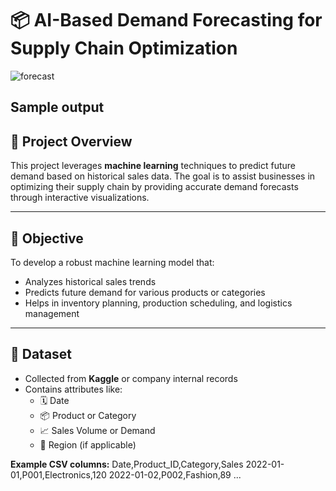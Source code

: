 # 📦 AI-Based Demand Forecasting for Supply Chain Optimization
![forecast](https://github.com/user-attachments/assets/3380acc5-c041-4631-a87f-37280e5b23d7)
## Sample output


## 🧠 Project Overview
This project leverages **machine learning** techniques to predict future demand based on historical sales data. The goal is to assist businesses in optimizing their supply chain by providing accurate demand forecasts through interactive visualizations.

---

## 🎯 Objective
To develop a robust machine learning model that:
- Analyzes historical sales trends
- Predicts future demand for various products or categories
- Helps in inventory planning, production scheduling, and logistics management

---

## 📂 Dataset
- Collected from **Kaggle** or company internal records
- Contains attributes like:
  - 🗓️ Date
  - 📦 Product or Category
  - 📈 Sales Volume or Demand
  - 📍 Region (if applicable)

**Example CSV columns:**
Date,Product_ID,Category,Sales 2022-01-01,P001,Electronics,120 2022-01-02,P002,Fashion,89 ...
